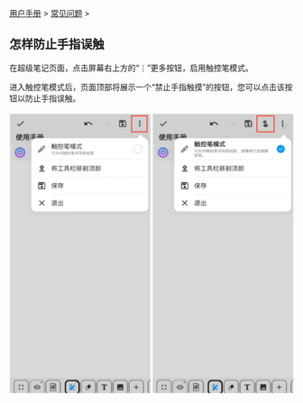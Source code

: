 [用户手册](/dragonnest/drawnote/manual) > [常见问题](/dragonnest/drawnote/manual/q_a) >

怎样防止手指误触
----

在超级笔记页面，点击屏幕右上方的“⋮”更多按钮，启用触控笔模式。

进入触控笔模式后，页面顶部将展示一个“禁止手指触摸”的按钮，您可以点击该按钮以防止手指误触。

![](imgs/stylus_mode.png)
